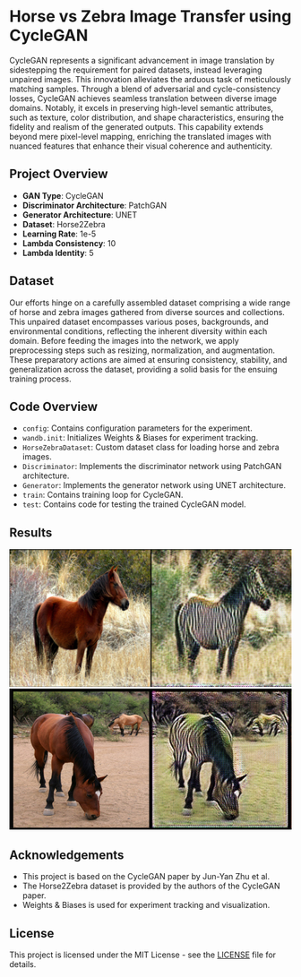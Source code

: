 # Horse vs Zebra Image Transfer using CycleGAN

CycleGAN represents a significant advancement in image translation by sidestepping the requirement for paired datasets, instead leveraging unpaired images. This innovation alleviates the arduous task of meticulously matching samples. Through a blend of adversarial and cycle-consistency losses, CycleGAN achieves seamless translation between diverse image domains. Notably, it excels in preserving high-level semantic attributes, such as texture, color distribution, and shape characteristics, ensuring the fidelity and realism of the generated outputs. This capability extends beyond mere pixel-level mapping, enriching the translated images with nuanced features that enhance their visual coherence and authenticity.
## Project Overview

- **GAN Type**: CycleGAN
- **Discriminator Architecture**: PatchGAN
- **Generator Architecture**: UNET
- **Dataset**: Horse2Zebra
- **Learning Rate**: 1e-5
- **Lambda Consistency**: 10
- **Lambda Identity**: 5

## Dataset

Our efforts hinge on a carefully assembled dataset comprising a wide range of horse and zebra images gathered from diverse sources and collections. This unpaired dataset encompasses various poses, backgrounds, and environmental conditions, reflecting the inherent diversity within each domain. Before feeding the images into the network, we apply preprocessing steps such as resizing, normalization, and augmentation. These preparatory actions are aimed at ensuring consistency, stability, and generalization across the dataset, providing a solid basis for the ensuing training process.
## Code Overview

- `config`: Contains configuration parameters for the experiment.
- `wandb.init`: Initializes Weights & Biases for experiment tracking.
- `HorseZebraDataset`: Custom dataset class for loading horse and zebra images.
- `Discriminator`: Implements the discriminator network using PatchGAN architecture.
- `Generator`: Implements the generator network using UNET architecture.
- `train`: Contains training loop for CycleGAN.
- `test`: Contains code for testing the trained CycleGAN model.

## Results

![Result Image 1](results/1.png)
![Result Image 2](results/2.png)
## Acknowledgements

- This project is based on the CycleGAN paper by Jun-Yan Zhu et al.
- The Horse2Zebra dataset is provided by the authors of the CycleGAN paper.
- Weights & Biases is used for experiment tracking and visualization.

## License

This project is licensed under the MIT License - see the [LICENSE](LICENSE) file for details.
